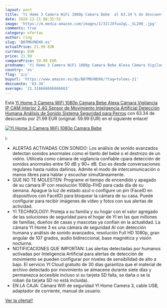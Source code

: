 ```yaml
---
layout: post
title: 'Yi Home 3 Camera WiFi 1080p Camara Bebe  al 63.34 % de descuento'
date: 2020-12-21 08:35:52
image: 'https://m.media-amazon.com/images/I/31lJXfua2gL._SL200_.jpg'
comments: true
category: ofertas
author: ring
slug: 'B07M6VNDXK-es'
actualPrice: 21.99 EUR
currency: EUR
price: 21.99
comparePrice: 59.99 EUR
prodname: 'Yi Home 3 Camera WiFi 1080p Camara Bebe Alexa Cámara Vigilancia IP CAM Interior 2.4G Sensor de Movimiento Inteligencia Artificial Detección Humana Análisis de Sonido Sistema Seguridad para Perros'
country: 'es'
flag: '🇪🇸'
buyurl: 'https://www.amazon.es/dp/B07M6VNDXK/?tag=tolees-21'
descuento: '63.34'
average: '21.316666666666663'
---
```


Está [Yi Home 3 Camera WiFi 1080p Camara Bebe Alexa Cámara Vigilancia IP CAM Interior 2.4G Sensor de Movimiento Inteligencia Artificial Detección Humana Análisis de Sonido Sistema Seguridad para Perros](https://www.amazon.es/dp/B07M6VNDXK/?tag=tolees-21) con 63.34 de descuento por 21.99 EUR (original: 59.99 EUR) en el siguiente enlace!

[![Yi Home 3 Camera WiFi 1080p Camara Bebe ](https://m.media-amazon.com/images/I/31lJXfua2gL._SL200_.jpg)](https://www.amazon.es/dp/B07M6VNDXK/?tag=tolees-21)

ℹ️:

- ALERTAS ACTIVADAS CON SONIDO: Los análisis de sonido avanzados detectan sonidos anormales como el llanto del bebé o el destrozo de un vidrio. Utilícela como cámara de vigilancia confiable cpara detección de sonidos anormales entre 50 dB y 90+ dB. Eso es desde conversaciones regulares hasta ruidos dañinos. Admite el modo de intercomunicación o manos libres para hablar y escuchar simultáneamente.
- QUE NO TE MOLESTEN: Programe el tiempo de encendido y apagado de su cámara IP con resolución 1080p-FHD para cada día de su semana. Apague la luz de estado azul o configure un pin (FaceID en dispositivos con FaceID) para bloquear la cámara de su casa. Puede configurar para recibir imágenes de video y fotos con sus alertas de actividad.
- YI TECHNOLOGY: Proteja a su familia y su hogar con el valor agregado de las soluciones de seguridad para el hogar de YI en las que millones de familias, dueños de casas y mascotas ya confían en la actualidad. La cámara YI Home 3 es una cámara de seguridad AI con detección humana y análisis de sonido avanzados, resolución Full HD 1080p, gran angular de 107 grados, audio bidireccional, base magnética y visión nocturna.
- NOTIFICACIONES QUE IMPORTAN: Las alertas detectadas por humanos activadas por Inteligencia Artificial para alertas de detección de movimiento se pueden configurar por niveles de sensibilidad de alto a bajo. El servicio YI Cloud gratuito de 30 días garantiza que el material de archivo detectado por movimiento se almacene durante siete días y permanezca accesible incluso si su tarjeta SD falla, se daña o se la roban (la tarjeta SD no está incluida).
- EN LA CAJA: Cámara Wifi de seguridad YI Home Camera 3, cable USB, adaptador de corriente, manual de usuario.

[Ver la oferta!!](https://www.amazon.es/dp/B07M6VNDXK/?tag=tolees-21)
